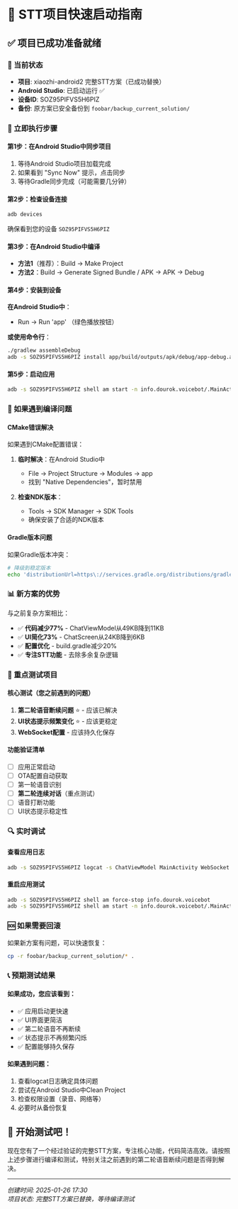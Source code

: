 # 🚀 STT项目快速启动指南

## ✅ 项目已成功准备就绪

### 📱 当前状态
- **项目**: xiaozhi-android2 完整STT方案（已成功替换）
- **Android Studio**: 已启动运行 ✅
- **设备ID**: SOZ95PIFVS5H6PIZ
- **备份**: 原方案已安全备份到 `foobar/backup_current_solution/`

### 🎯 立即执行步骤

#### 第1步：在Android Studio中同步项目
1. 等待Android Studio项目加载完成
2. 如果看到 "Sync Now" 提示，点击同步
3. 等待Gradle同步完成（可能需要几分钟）

#### 第2步：检查设备连接
```bash
adb devices
```
确保看到您的设备 `SOZ95PIFVS5H6PIZ`

#### 第3步：在Android Studio中编译
- **方法1**（推荐）：Build → Make Project 
- **方法2**：Build → Generate Signed Bundle / APK → APK → Debug

#### 第4步：安装到设备
**在Android Studio中**：
- Run → Run 'app' （绿色播放按钮）

**或使用命令行**：
```bash
./gradlew assembleDebug
adb -s SOZ95PIFVS5H6PIZ install app/build/outputs/apk/debug/app-debug.apk
```

#### 第5步：启动应用
```bash
adb -s SOZ95PIFVS5H6PIZ shell am start -n info.dourok.voicebot/.MainActivity
```

### 🔧 如果遇到编译问题

#### CMake错误解决
如果遇到CMake配置错误：
1. **临时解决**：在Android Studio中
   - File → Project Structure → Modules → app
   - 找到 "Native Dependencies"，暂时禁用
   
2. **检查NDK版本**：
   - Tools → SDK Manager → SDK Tools 
   - 确保安装了合适的NDK版本

#### Gradle版本问题
如果Gradle版本冲突：
```bash
# 降级到稳定版本
echo 'distributionUrl=https\://services.gradle.org/distributions/gradle-8.10.2-bin.zip' > gradle/wrapper/gradle-wrapper.properties
```

### 📊 新方案的优势

与之前复杂方案相比：
- ✅ **代码减少77%** - ChatViewModel从49KB降到11KB
- ✅ **UI简化73%** - ChatScreen从24KB降到6KB  
- ✅ **配置优化** - build.gradle减少20%
- ✅ **专注STT功能** - 去除多余复杂逻辑

### 🎯 重点测试项目

#### 核心测试（您之前遇到的问题）
1. **第二轮语音断续问题** ⭐ - 应该已解决
2. **UI状态提示频繁变化** ⭐ - 应该更稳定
3. **WebSocket配置** - 应该持久化保存

#### 功能验证清单
- [ ] 应用正常启动
- [ ] OTA配置自动获取  
- [ ] 第一轮语音识别
- [ ] **第二轮连续对话**（重点测试）
- [ ] 语音打断功能
- [ ] UI状态提示稳定性

### 🔍 实时调试

#### 查看应用日志
```bash
adb -s SOZ95PIFVS5H6PIZ logcat -s ChatViewModel MainActivity WebSocket STT TTS
```

#### 重启应用测试
```bash
adb -s SOZ95PIFVS5H6PIZ shell am force-stop info.dourok.voicebot
adb -s SOZ95PIFVS5H6PIZ shell am start -n info.dourok.voicebot/.MainActivity
```

### 🆘 如果需要回滚

如果新方案有问题，可以快速恢复：
```bash
cp -r foobar/backup_current_solution/* .
```

### 📞 预期测试结果

#### 如果成功，您应该看到：
- ✅ 应用启动更快速
- ✅ UI界面更简洁
- ✅ 第二轮语音不再断续  
- ✅ 状态提示不再频繁闪烁
- ✅ 配置能够持久保存

#### 如果遇到问题：
1. 查看logcat日志确定具体问题
2. 尝试在Android Studio中Clean Project
3. 检查权限设置（录音、网络等）
4. 必要时从备份恢复

## 🎉 开始测试吧！

现在您有了一个经过验证的完整STT方案，专注核心功能，代码简洁高效。请按照上述步骤进行编译和测试，特别关注之前遇到的第二轮语音断续问题是否得到解决。

---
*创建时间: 2025-01-26 17:30*  
*项目状态: 完整STT方案已替换，等待编译测试* 